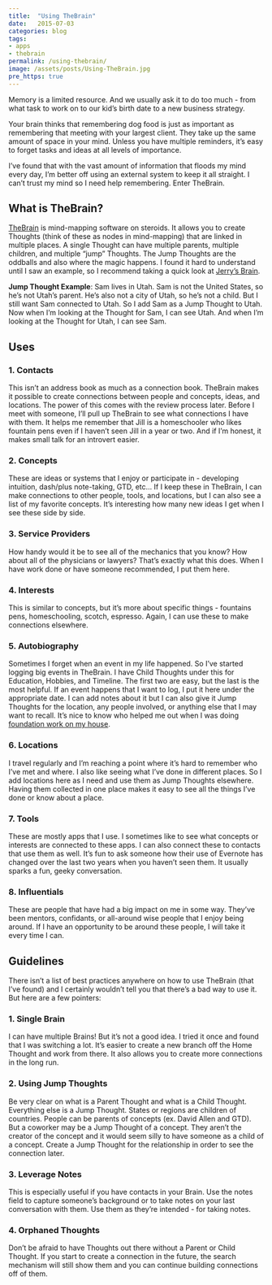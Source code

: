 ```yaml
---
title:  "Using TheBrain"
date:   2015-07-03
categories: blog
tags:
- apps
- thebrain
permalink: /using-thebrain/
image: /assets/posts/Using-TheBrain.jpg
pre_https: true
---
```


Memory is a limited resource. And we usually ask it to do too much - from what task to work on to our kid’s birth date to a new business strategy.

<!--more-->

Your brain thinks that remembering dog food is just as important as remembering that meeting with your largest client. They take up the same amount of space in your mind. Unless you have multiple reminders, it’s easy to forget tasks and ideas at all levels of importance.

I’ve found that with the vast amount of information that floods my mind every day, I’m better off using an external system to keep it all straight. I can’t trust my mind so I need help remembering. Enter TheBrain.

## [<span></span>](#what-is-thebrain)What is TheBrain?

[TheBrain](http://www.thebrain.com/) is mind-mapping software on steroids. It allows you to create Thoughts (think of these as nodes in mind-mapping) that are linked in multiple places. A single Thought can have multiple parents, multiple children, and multiple “jump” Thoughts. The Jump Thoughts are the oddballs and also where the magic happens. I found it hard to understand until I saw an example, so I recommend taking a quick look at [Jerry’s Brain](http://jerrysbrain.com).

**Jump Thought Example**: Sam lives in Utah. Sam is not the United States, so he’s not Utah’s parent. He’s also not a city of Utah, so he’s not a child. But I still want Sam connected to Utah. So I add Sam as a Jump Thought to Utah. Now when I’m looking at the Thought for Sam, I can see Utah. And when I’m looking at the Thought for Utah, I can see Sam.

## [<span></span>](#uses)Uses

### [<span></span>](#1-contacts)1\. Contacts

This isn’t an address book as much as a connection book. TheBrain makes it possible to create connections between people and concepts, ideas, and locations. The power of this comes with the review process later. Before I meet with someone, I’ll pull up TheBrain to see what connections I have with them. It helps me remember that Jill is a homeschooler who likes fountain pens even if I haven’t seen Jill in a year or two. And if I’m honest, it makes small talk for an introvert easier.

### [<span></span>](#2-concepts)2\. Concepts

These are ideas or systems that I enjoy or participate in - developing intuition, dash/plus note-taking, GTD, etc… If I keep these in TheBrain, I can make connections to other people, tools, and locations, but I can also see a list of my favorite concepts. It’s interesting how many new ideas I get when I see these side by side.

### [<span></span>](#3-service-providers)3\. Service Providers

How handy would it be to see all of the mechanics that you know? How about all of the physicians or lawyers? That’s exactly what this does. When I have work done or have someone recommended, I put them here.

### [<span></span>](#4-interests)4\. Interests

This is similar to concepts, but it’s more about specific things - fountains pens, homeschooling, scotch, espresso. Again, I can use these to make connections elsewhere.

### [<span></span>](#5-autobiography)5\. Autobiography

Sometimes I forget when an event in my life happened. So I’ve started logging big events in TheBrain. I have Child Thoughts under this for Education, Hobbies, and Timeline. The first two are easy, but the last is the most helpful. If an event happens that I want to log, I put it here under the appropriate date. I can add notes about it but I can also give it Jump Thoughts for the location, any people involved, or anything else that I may want to recall. It’s nice to know who helped me out when I was doing [foundation work on my house](http://joebuhlig.com/a-chaotic-week-with-gtd/).

### [<span></span>](#6-locations)6\. Locations

I travel regularly and I’m reaching a point where it’s hard to remember who I’ve met and where. I also like seeing what I’ve done in different places. So I add locations here as I need and use them as Jump Thoughts elsewhere. Having them collected in one place makes it easy to see all the things I’ve done or know about a place.

### [<span></span>](#7-tools)7\. Tools

These are mostly apps that I use. I sometimes like to see what concepts or interests are connected to these apps. I can also connect these to contacts that use them as well. It’s fun to ask someone how their use of Evernote has changed over the last two years when you haven’t seen them. It usually sparks a fun, geeky conversation.

### [<span></span>](#8-influentials)8\. Influentials

These are people that have had a big impact on me in some way. They’ve been mentors, confidants, or all-around wise people that I enjoy being around. If I have an opportunity to be around these people, I will take it every time I can.

## [<span></span>](#guidelines)Guidelines

There isn’t a list of best practices anywhere on how to use TheBrain (that I’ve found) and I certainly wouldn’t tell you that there’s a bad way to use it. But here are a few pointers:

### [<span></span>](#1-single-brain)1\. Single Brain

I can have multiple Brains! But it’s not a good idea. I tried it once and found that I was switching a lot. It’s easier to create a new branch off the Home Thought and work from there. It also allows you to create more connections in the long run.

### [<span></span>](#2-using-jump-thoughts)2\. Using Jump Thoughts

Be very clear on what is a Parent Thought and what is a Child Thought. Everything else is a Jump Thought. States or regions are children of countries. People can be parents of concepts (ex. David Allen and GTD). But a coworker may be a Jump Thought of a concept. They aren’t the creator of the concept and it would seem silly to have someone as a child of a concept. Create a Jump Thought for the relationship in order to see the connection later.

### [<span></span>](#3-leverage-notes)3\. Leverage Notes

This is especially useful if you have contacts in your Brain. Use the notes field to capture someone’s background or to take notes on your last conversation with them. Use them as they’re intended - for taking notes.

### [<span></span>](#4-orphaned-thoughts)4\. Orphaned Thoughts

Don’t be afraid to have Thoughts out there without a Parent or Child Thought. If you start to create a connection in the future, the search mechanism will still show them and you can continue building connections off of them.